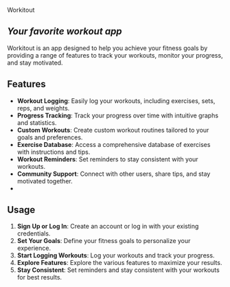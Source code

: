  Workitout
## _Your favorite workout app_

Workitout is an app designed to help you achieve your fitness goals by providing a range of features to track your workouts, monitor your progress, and stay motivated.


## Features
- **Workout Logging**: Easily log your workouts, including exercises, sets, reps, and weights.
- **Progress Tracking**: Track your progress over time with intuitive graphs and statistics.
- **Custom Workouts**: Create custom workout routines tailored to your goals and preferences.
- **Exercise Database**: Access a comprehensive database of exercises with instructions and tips.
- **Workout Reminders**: Set reminders to stay consistent with your workouts.
- **Community Support**: Connect with other users, share tips, and stay motivated together.
- 

## Usage
1. **Sign Up or Log In**: Create an account or log in with your existing credentials.
2. **Set Your Goals**: Define your fitness goals to personalize your experience.
3. **Start Logging Workouts**: Log your workouts and track your progress.
4. **Explore Features**: Explore the various features to maximize your results.
5. **Stay Consistent**: Set reminders and stay consistent with your workouts for best results.

